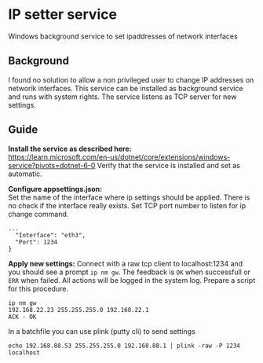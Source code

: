 # IP setter service
Windows background service to set ipaddresses of network interfaces

## Background
I found no solution to allow a non privileged user to change IP addresses on networik interfaces.
This service can be installed as background service and runs with system rights. The service listens as TCP server for new settings.

## Guide
__Install the service as described here:__  
https://learn.microsoft.com/en-us/dotnet/core/extensions/windows-service?pivots=dotnet-6-0
Verify that the service is installed and set as automatic.

__Configure appsettings.json:__  
Set the name of the interface where ip settings should be applied. There is no check if the interface really exists. Set TCP port number to listen for ip change command.
```
...
  "Interface": "eth3",
  "Port": 1234
}
```

__Apply new settings:__
Connect with a raw tcp client to localhost:1234 and you should see a prompt ```ip nm gw```. The feedback is ```OK``` when successfull or ```ERR``` when failed. All actions will be logged in the system log. 
Prepare a script for this procedure.
```
ip nm gw
192.168.22.23 255.255.255.0 192.168.22.1
ACK - OK
```

In a batchfile you can use plink (putty cli) to send settings
```
echo 192.168.88.53 255.255.255.0 192.168.88.1 | plink -raw -P 1234 localhost
```

